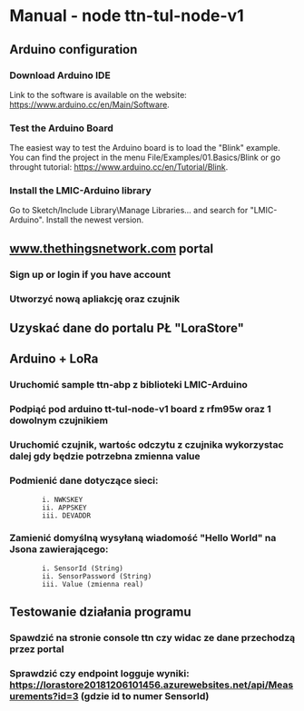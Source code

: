  # Manual - node ttn-tul-node-v1
 
 ## Arduino configuration
 ### Download Arduino IDE
 Link to the software is available on the website: https://www.arduino.cc/en/Main/Software.
 ### Test the Arduino Board 
 The easiest way to test the Arduino board is to load the "Blink" example.
 You can find the project in the menu File/Examples/01.Basics/Blink or go throught tutorial: https://www.arduino.cc/en/Tutorial/Blink.
 ### Install the LMIC-Arduino library 
 Go to Sketch/Include Library\Manage Libraries... and search for "LMIC-Arduino". Install the newest version.
 ## www.thethingsnetwork.com portal
 ### Sign up or login if you have account
 ### Utworzyć nową apliakcję oraz czujnik
 ## Uzyskać dane do portalu PŁ "LoraStore"
 ## Arduino + LoRa
 ### Uruchomić sample ttn-abp z biblioteki LMIC-Arduino
 ### Podpiąć pod arduino tt-tul-node-v1 board z rfm95w oraz 1 dowolnym czujnikiem
 ### Uruchomić czujnik, wartośc odczytu z czujnika wykorzystac dalej gdy będzie potrzebna zmienna value
 ### Podmienić dane dotyczące sieci:
 			i. NWKSKEY
 			ii. APPSKEY
 			iii. DEVADDR
 ### Zamienić domyślną wysyłaną wiadomość "Hello World" na Jsona zawierającego:
 			i. SensorId (String)
 			ii. SensorPassword (String)
 			iii. Value (zmienna real)
 ## Testowanie działania programu
 ### Spawdzić na stronie console ttn czy widac ze dane przechodzą przez portal
 ### Sprawdzić czy endpoint logguje wyniki: https://lorastore20181206101456.azurewebsites.net/api/Measurements?id=3 (gdzie id to numer SensorId)

